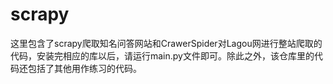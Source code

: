 # scrapy
这里包含了scrapy爬取知名问答网站和CrawerSpider对Lagou网进行整站爬取的代码，安装完相应的库以后，请运行main.py文件即可。除此之外，该仓库里的代码还包括了其他用作练习的代码。
